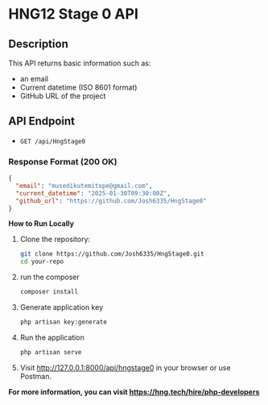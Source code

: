 # HNG12 Stage 0 API

## Description
This API returns basic information such as:
- an email
- Current datetime (ISO 8601 format)
- GitHub URL of the project

## API Endpoint
- `GET /api/HngStage0`

### Response Format (200 OK)
```json
{
  "email": "musedikutemitope@gmail.com",
  "current_datetime": "2025-01-30T09:30:00Z",
  "github_url": "https://github.com/Josh6335/HngStage0"
}
```
**How to Run Locally**
1. Clone the repository:
   ```sh
   git clone https://github.com/Josh6335/HngStage0.git
   cd your-repo
   ```
2. run the composer
   ```sh
   composer install
    ```
4. Generate application key
    ```sh
    php artisan key:generate
    ```
5. Run the application
   ```sh
   php artisan serve
   ```
7. Visit http://127.0.0.1:8000/api/hngstage0 in your browser or use Postman.

**For more information, you can visit https://hng.tech/hire/php-developers**
